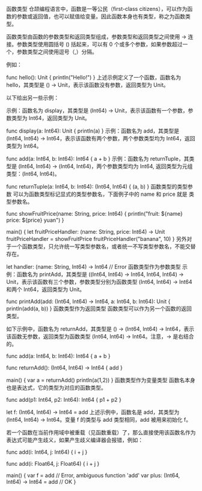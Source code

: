 函数类型
仓颉编程语言中，函数是一等公民（first-class citizens），可以作为函数的参数或返回值，也可以赋值给变量。因此函数本身也有类型，称之为函数类型。

函数类型由函数的参数类型和返回类型组成，参数类型和返回类型之间使用 -> 连接。参数类型使用圆括号 () 括起来，可以有 0 个或多个参数，如果参数超过一个，参数类型之间使用逗号（,）分隔。

例如：

func hello(): Unit {
    println("Hello!")
}
上述示例定义了一个函数，函数名为 hello，其类型是 () -> Unit，表示该函数没有参数，返回类型为 Unit。

以下给出另一些示例：

示例：函数名为 display，其类型是 (Int64) -> Unit，表示该函数有一个参数，参数类型为 Int64，返回类型为 Unit。

func display(a: Int64): Unit {
    println(a)
}
示例：函数名为 add，其类型是 (Int64, Int64) -> Int64，表示该函数有两个参数，两个参数类型均为 Int64，返回类型为 Int64。

func add(a: Int64, b: Int64): Int64 {
    a + b
}
示例：函数名为 returnTuple，其类型是 (Int64, Int64) -> (Int64, Int64)，两个参数类型均为 Int64, 返回类型为元组类型：(Int64, Int64)。

func returnTuple(a: Int64, b: Int64): (Int64, Int64) {
    (a, b)
}
函数类型的类型参数
可以为函数类型标记显式的类型参数名，下面例子中的 name 和 price 就是 类型参数名。

func showFruitPrice(name: String, price: Int64) {
    println("fruit: ${name} price: ${price} yuan")
}

main() {
    let fruitPriceHandler: (name: String, price: Int64) -> Unit
    fruitPriceHandler = showFruitPrice
    fruitPriceHandler("banana", 10)
}
另外对于一个函数类型，只允许统一写类型参数名，或者统一不写类型参数名，不能交替存在。

let handler: (name: String, Int64) -> Int64   // Error
函数类型作为参数类型
示例：函数名为 printAdd，其类型是 ((Int64, Int64) -> Int64, Int64, Int64) -> Unit，表示该函数有三个参数，参数类型分别为函数类型 (Int64, Int64) -> Int64 和两个 Int64，返回类型为 Unit。

func printAdd(add: (Int64, Int64) -> Int64, a: Int64, b: Int64): Unit {
    println(add(a, b))
}
函数类型作为返回类型
函数类型可以作为另一个函数的返回类型。

如下示例中，函数名为 returnAdd，其类型是 () -> (Int64, Int64) -> Int64，表示该函数无参数，返回类型为函数类型 (Int64, Int64) -> Int64。注意，-> 是右结合的。

func add(a: Int64, b: Int64): Int64 {
    a + b
}

func returnAdd(): (Int64, Int64) -> Int64 {
    add
}

main() {
    var a = returnAdd()
    println(a(1,2))
}
函数类型作为变量类型
函数名本身也是表达式，它的类型为对应的函数类型。

func add(p1: Int64, p2: Int64): Int64 {
    p1 + p2
}

let f: (Int64, Int64) -> Int64 = add
上述示例中，函数名是 add，其类型为 (Int64, Int64) -> Int64。变量 f 的类型与 add 类型相同，add 被用来初始化 f。

若一个函数在当前作用域中被重载（见函数重载）了，那么直接使用该函数名作为表达式可能产生歧义，如果产生歧义编译器会报错，例如：

func add(i: Int64, j: Int64) {
    i + j
}

func add(i: Float64, j: Float64) {
    i + j
}

main() {
    var f = add   // Error, ambiguous function 'add'
    var plus: (Int64, Int64) -> Int64 = add  // OK
}
